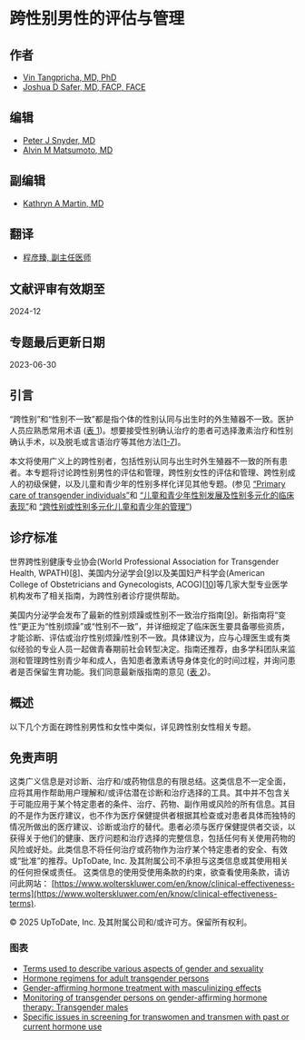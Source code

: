 # 跨性别男性的评估与管理

## 作者
- [Vin Tangpricha, MD, PhD](https://www.uptodate.com/contents/zh-Hans/transgender-men-evaluation-and-management/contributors)
- [Joshua D Safer, MD, FACP, FACE](https://www.uptodate.com/contents/zh-Hans/transgender-men-evaluation-and-management/contributors)

## 编辑
- [Peter J Snyder, MD](https://www.uptodate.com/contents/zh-Hans/transgender-men-evaluation-and-management/contributors)
- [Alvin M Matsumoto, MD](https://www.uptodate.com/contents/zh-Hans/transgender-men-evaluation-and-management/contributors)

## 副编辑
- [Kathryn A Martin, MD](https://www.uptodate.com/contents/zh-Hans/transgender-men-evaluation-and-management/contributors)

## 翻译
- [程彦臻, 副主任医师](https://www.uptodate.com/contents/zh-Hans/transgender-men-evaluation-and-management/contributors)

## 文献评审有效期至
2024-12

## 专题最后更新日期
2023-06-30

## 引言
“跨性别”和“性别不一致”都是指个体的性别认同与出生时的外生殖器不一致。医护人员应熟悉常用术语 ([表 1](https://www.uptodate.com/contents/zh-Hans/transgender-men-evaluation-and-management#subscribeMessage))。想要接受性别确认治疗的患者可选择激素治疗和性别确认手术，以及脱毛或言语治疗等其他方法\[[1-7](https://www.uptodate.com/contents/zh-Hans/transgender-men-evaluation-and-management/abstract/1-7)\]。

本文将使用广义上的跨性别者，包括性别认同与出生时外生殖器不一致的所有患者。本专题将讨论跨性别男性的评估和管理，跨性别女性的评估和管理、跨性别成人的初级保健，以及儿童和青少年的性别多样化详见其他专题。(参见 [“Primary care of transgender individuals”](https://www.uptodate.com/contents/primary-care-of-transgender-individuals?topicRef=109911&source=see_link)和 [“儿童和青少年性别发展及性别多元化的临床表现”](https://www.uptodate.com/contents/zh-Hans/gender-development-and-clinical-presentation-of-gender-diversity-in-children-and-adolescents?topicRef=109911&source=see_link)和 [“跨性别或性别多元化儿童和青少年的管理”](https://www.uptodate.com/contents/zh-Hans/management-of-transgender-and-gender-diverse-children-and-adolescents?topicRef=109911&source=see_link))

## 诊疗标准
世界跨性别健康专业协会(World Professional Association for Transgender Health, WPATH)\[[8](https://www.uptodate.com/contents/zh-Hans/transgender-men-evaluation-and-management/abstract/8)\]、美国内分泌学会\[[9](https://www.uptodate.com/contents/zh-Hans/transgender-men-evaluation-and-management/abstract/9)\]以及美国妇产科学会(American College of Obstetricians and Gynecologists, ACOG)\[[10](https://www.uptodate.com/contents/zh-Hans/transgender-men-evaluation-and-management/abstract/10)\]等几家大型专业医学机构发布了相关指南，为跨性别者诊疗提供帮助。

美国内分泌学会发布了最新的性别烦躁或性别不一致治疗指南\[[9](https://www.uptodate.com/contents/zh-Hans/transgender-men-evaluation-and-management/abstract/9)\]。新指南将“变性”更正为“性别烦躁”或“性别不一致”，并详细规定了临床医生要具备哪些资质，才能诊断、评估或治疗性别烦躁/性别不一致。具体建议为，应与心理医生或有类似经验的专业人员一起做青春期前社会转型决定。指南还推荐，由多学科团队来监测和管理跨性别青少年和成人，告知患者激素诱导身体变化的时间过程，并询问患者是否保留生育功能。我们同意最新版指南的意见 ([表 2](https://www.uptodate.com/contents/zh-Hans/transgender-men-evaluation-and-management#subscribeMessage))。

## 概述
以下几个方面在跨性别男性和女性中类似，详见跨性别女性相关专题。

## 免责声明
这类广义信息是对诊断、治疗和/或药物信息的有限总结。这类信息不一定全面，应将其用作帮助用户理解和/或评估潜在诊断和治疗选择的工具。其中并不包含关于可能应用于某个特定患者的条件、治疗、药物、副作用或风险的所有信息。其目的不是作为医疗建议，也不作为医疗保健提供者根据其检查或对患者具体而独特的情况所做出的医疗建议、诊断或治疗的替代。患者必须与医疗保健提供者交谈，以获得关于他们的健康、医疗问题和治疗选择的完整信息，包括任何有关使用药物的风险或好处。此类信息不将任何治疗或药物作为治疗某个特定患者的安全、有效或“批准”的推荐。UpToDate, Inc. 及其附属公司不承担与这类信息或其使用相关的任何担保或责任。 这类信息的使用受使用条款的约束，欲查看使用条款，请访问此网站： [https://www.wolterskluwer.com/en/know/clinical-effectiveness-terms](https://www.wolterskluwer.com/en/know/clinical-effectiveness-terms). 

© 2025 UpToDate, Inc. 及其附属公司和/或许可方。保留所有权利。

### 图表
- [Terms used to describe various aspects of gender and sexuality](https://www.uptodate.com/contents/image?imageKey=ENDO/86993&source=graphics_gallery&topicKey=109911)
- [Hormone regimens for adult transgender persons](https://www.uptodate.com/contents/image?imageKey=ENDO/69460&source=graphics_gallery&topicKey=109911)
- [Gender-affirming hormone treatment with masculinizing effects](https://www.uptodate.com/contents/image?imageKey=ENDO/75101&source=graphics_gallery&topicKey=109911)
- [Monitoring of transgender persons on gender-affirming hormone therapy: Transgender males](https://www.uptodate.com/contents/image?imageKey=ENDO/78811&source=graphics_gallery&topicKey=109911)
- [Specific issues in screening for transwomen and transmen with past or current hormone use](https://www.uptodate.com/contents/image?imageKey=PC/102596&source=graphics_gallery&topicKey=109911)
<!-- tcd_original_link https://www.uptodate.com/contents/zh-Hans/transgender-men-evaluation-and-management -->
